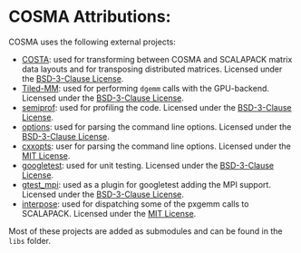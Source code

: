 # COSMA Attributions:

COSMA uses the following external projects:
- [COSTA](https://github.com/eth-cscs/COSTA): used for transforming between COSMA and SCALAPACK matrix data layouts and for transposing distributed matrices. Licensed under the [BSD-3-Clause License](https://github.com/eth-cscs/COSTA/blob/master/LICENSE).
- [Tiled-MM](https://github.com/kabicm/Tiled-MM): used for performing `dgemm` calls with the GPU-backend. Licensed under the [BSD-3-Clause License](https://github.com/kabicm/Tiled-MM/blob/master/LICENSE).
- [semiprof](https://github.com/bcumming/semiprof): used for profiling the code. Licensed under the [BSD-3-Clause License](https://github.com/bcumming/semiprof/blob/master/LICENSE).
- [options](https://github.com/kabicm/options): used for parsing the command line options. Licensed under the [BSD-3-Clause License](https://github.com/kabicm/options/blob/master/LICENCE).
- [cxxopts](https://github.com/jarro2783/cxxopts): user for parsing the command line options. Licensed under the [MIT License](https://github.com/jarro2783/cxxopts/blob/master/LICENSE).
- [googletest](https://github.com/google/googletest): used for unit testing. Licensed under the [BSD-3-Clause License](https://github.com/google/googletest/blob/master/LICENSE).
- [gtest_mpi](https://github.com/AdhocMan/gtest_mpi): used as a plugin for googletest adding the MPI support. Licensed under the [BSD-3-Clause License](https://github.com/AdhocMan/gtest_mpi/blob/master/LICENSE).
- [interpose](https://github.com/ccurtsinger/interpose): used for dispatching some of the pxgemm calls to SCALAPACK. Licensed under the [MIT License](https://github.com/ccurtsinger/interpose/blob/master/COPYING.md).

Most of these projects are added as submodules and can be found in the `libs` folder.

